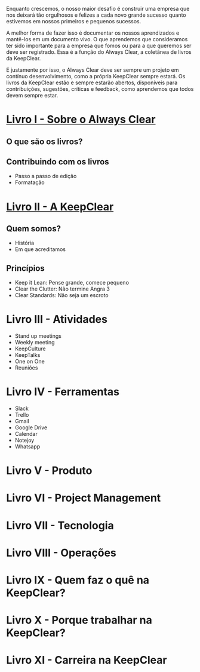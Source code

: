 Enquanto crescemos, o nosso maior desafio é construir uma empresa que nos deixará tão orgulhosos e felizes a cada novo grande sucesso quanto estivemos em nossos primeiros e pequenos sucessos.

A melhor forma de fazer isso é documentar os nossos aprendizados e mantê-los em um documento vivo. O que aprendemos que consideramos ter sido importante para a empresa que fomos ou para a que queremos ser deve ser registrado. Essa é a função do Always Clear, a coletânea de livros da KeepClear.

E justamente por isso, o Always Clear deve ser sempre um projeto em contínuo desenvolvimento, como a própria KeepClear sempre estará. Os livros da KeepClear estão e sempre estarão abertos, disponíveis para contribuições, sugestões, críticas e feedback, como aprendemos que todos devem sempre estar.


# [Livro I - Sobre o Always Clear](nossoslivros.md)
## O que são os livros?
## Contribuindo com os livros
- Passo a passo de edição
- Formatação

# [Livro II - A KeepClear](https://emilianoabad.github.io/keepclear-playbook/akeepclear.md)
## Quem somos?
- História
- Em que acreditamos

## Princípios
- Keep it Lean: Pense grande, comece pequeno
- Clear the Clutter: Não termine Angra 3
- Clear Standards: Não seja um escroto

# Livro III - Atividades
- Stand up meetings
- Weekly meeting
- KeepCulture
- KeepTalks
- One on One
- Reuniões

# Livro IV - Ferramentas
- Slack
- Trello
- Gmail
- Google Drive
- Calendar
- Notejoy
- Whatsapp

# Livro V - Produto

# Livro VI - Project Management

# Livro VII - Tecnologia

# Livro VIII - Operações

# Livro IX - Quem faz o quê na KeepClear?

# Livro X - Porque trabalhar na KeepClear?

# Livro XI - Carreira na KeepClear

